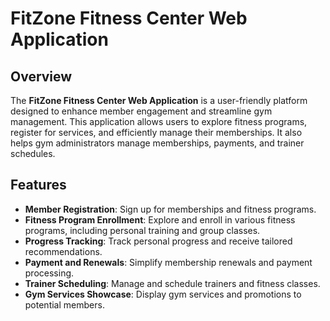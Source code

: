 # FitZone Fitness Center Web Application

## Overview

The **FitZone Fitness Center Web Application** is a user-friendly platform designed to enhance member engagement and streamline gym management. This application allows users to explore fitness programs, register for services, and efficiently manage their memberships. It also helps gym administrators manage memberships, payments, and trainer schedules.

## Features

- **Member Registration**: Sign up for memberships and fitness programs.
- **Fitness Program Enrollment**: Explore and enroll in various fitness programs, including personal training and group classes.
- **Progress Tracking**: Track personal progress and receive tailored recommendations.
- **Payment and Renewals**: Simplify membership renewals and payment processing.
- **Trainer Scheduling**: Manage and schedule trainers and fitness classes.
- **Gym Services Showcase**: Display gym services and promotions to potential members.




